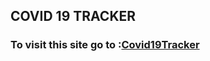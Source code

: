 ## COVID 19 TRACKER

### To visit this site go to :[Covid19Tracker](https://still-coast-68855.herokuapp.com/)